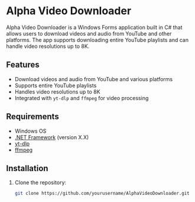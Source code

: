 # Alpha Video Downloader

Alpha Video Downloader is a Windows Forms application built in C# that allows users to download videos and audio from YouTube and other platforms. The app supports downloading entire YouTube playlists and can handle video resolutions up to 8K.

## Features

- Download videos and audio from YouTube and various platforms
- Supports entire YouTube playlists
- Handles video resolutions up to 8K
- Integrated with `yt-dlp` and `ffmpeg` for video processing

## Requirements

- Windows OS
- [.NET Framework](https://dotnet.microsoft.com/download) (version X.X)
- [yt-dlp](https://github.com/yt-dlp/yt-dlp)
- [ffmpeg](https://ffmpeg.org/download.html)

## Installation

1. Clone the repository:
   ```bash
   git clone https://github.com/yourusername/AlphaVideoDownloader.git
